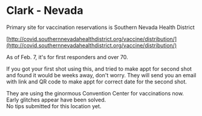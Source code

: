 # Clark - Nevada

Primary site for vaccination reservations is Southern Nevada Health District

[http://covid.southernnevadahealthdistrict.org/vaccine/distribution/](http://covid.southernnevadahealthdistrict.org/vaccine/distribution/)

As of Feb. 7, it's for first responders and over 70.

If you got your first shot using this, and tried to make appt for second shot and found it would be weeks away, don't worry. They will send you an email with link and QR code to make appt for correct date for the second shot. 

They are using the ginormous Convention Center for vaccinations now. Early glitches appear have been solved.  
No tips submitted for this location yet.
